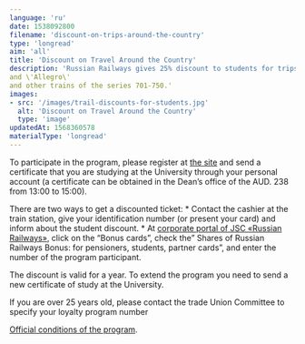 ```yaml
---
language: 'ru'
date: 1538092800
filename: 'discount-on-trips-around-the-country'
type: 'longread'
aim: 'all'
title: 'Discount on Travel Around the Country'
description: 'Russian Railways gives 25% discount to students for trips around the country'lead: 'The student program is valid for travel in wagons of the type of compartment (those that belong to JSC \'FPC\'). And also \'Sapsan\'
and \'Allegro\'
and other trains of the series 701-750.'
images:
- src: '/images/trail-discounts-for-students.jpg'
  alt: 'Discount on Travel Around the Country'
  type: 'image'
updatedAt: 1568360578
materialType: 'longread'
---
```

To participate in the program, please register at [the site](https://rzd-bonus.ru/registration.html) and send a certificate that you are studying at the University through your personal account (a certificate can be obtained in the Dean’s office of the AUD. 238 from 13:00 to 15:00).

There are two ways to get a discounted ticket: \* Contact the cashier at the train station, give your identification number (or present your card) and inform about the student discount. \* At [corporate portal of JSC «Russian Railways»](http://pass.rzd.ru/), click on the “Bonus cards”, check the” Shares of Russian Railways Bonus: for pensioners, students, partner cards”, and enter the number of the program participant.

The discount is valid for a year. To extend the program you need to send a new certificate of study at the University.

If you are over 25 years old, please contact the trade Union Committee to specify your loyalty program number

[Official conditions of the program](https://rzd-bonus.ru/student.html).
